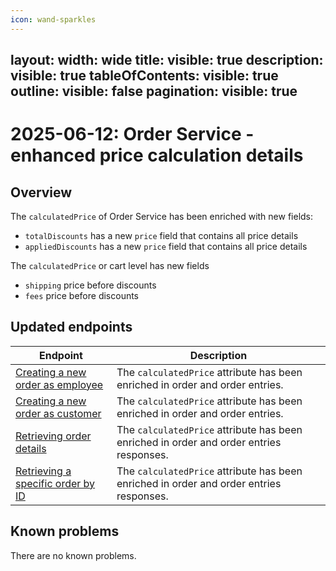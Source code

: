 ```yaml
---
icon: wand-sparkles
---
```

layout:
   width: wide
   title:
    visible: true
  description:
    visible: true
  tableOfContents:
    visible: true
  outline:
    visible: false
  pagination:
    visible: true
---

# 2025-06-12: Order Service - enhanced price calculation details

## Overview

The `calculatedPrice` of Order Service has been enriched with new fields:
- `totalDiscounts` has a new `price` field that contains all price details
- `appliedDiscounts` has a new `price` field that contains all price details

The `calculatedPrice` or cart level has new fields
- `shipping` price before discounts
- `fees` price before discounts

## Updated endpoints

| Endpoint                                                                                                                                                                                            | Description                                                               |
|-----------------------------------------------------------------------------------------------------------------------------------------------------------------------------------------------------|---------------------------------------------------------------------------|
| [Creating a new order as employee](https://developer.emporix.io/api-references/api-guides/orders/order/api-reference/orders-tenant-managed#post-order-v2-tenant-salesorders)         | The `calculatedPrice` attribute has been enriched in order and order entries.           |
| [Creating a new order as customer](https://developer.emporix.io/api-references/api-guides/orders/order/api-reference/orders-customer-managed#post-order-v2-tenant-orders)            | The `calculatedPrice` attribute has been enriched in order and order entries.           |
| [Retrieving order details](https://developer.emporix.io/api-references/api-guides/orders/order/api-reference/orders-customer-managed#get-order-v2-tenant-orders-orderid)             | The `calculatedPrice` attribute has been enriched in order and order entries responses. |
| [Retrieving a specific order by ID](https://developer.emporix.io/api-references/api-guides/orders/order/api-reference/orders-tenant-managed#get-order-v2-tenant-salesorders-orderid) | The `calculatedPrice` attribute has been enriched in order and order entries responses. |

## Known problems

There are no known problems.